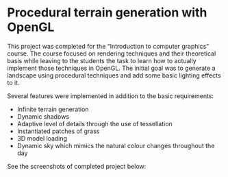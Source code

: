 # Procedural terrain generation with OpenGL

This project was completed for the “Introduction to computer graphics” course.  The course focused on rendering techniques and their theoretical basis while leaving to the students the task to learn how to actually implement those techniques in OpenGL. The initial goal was to generate a landscape using procedural techniques and add some basic lighting effects to it.

Several features were implemented in addition to the basic requirements:

* Infinite terrain generation
* Dynamic shadows
* Adaptive level of details through the use of tessellation
* Instantiated patches of grass
* 3D model loading
* Dynamic sky which mimics the natural colour changes throughout the day

See the screenshots of completed project below:
